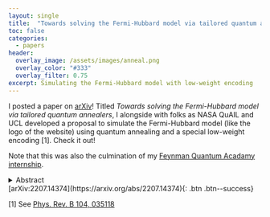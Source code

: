 ```yaml
---
layout: single
title:  "Towards solving the Fermi-Hubbard model via tailored quantum annealers"
toc: false
categories: 
  - papers
header:
  overlay_image: /assets/images/anneal.png
  overlay_color: "#333"
  overlay_filter: 0.75
excerpt: Simulating the Fermi-Hubbard model with low-weight encoding
---
```


I posted a paper on [arXiv](https://arxiv.org/abs/2207.14374)! Titled _Towards solving the Fermi-Hubbard model via tailored quantum annealers_, I alongside with folks as NASA QuAIL and UCL developed a proposal to simulate the Fermi-Hubbard model (like the logo of the website) using quantum annealing and a special low-weight encoding [1]. Check it out!

Note that this was also the culmination of my [Feynman Quantum Acadamy internship](https://riacs.usra.edu/quantum/qacademy).

<details>
  <summary>Abstract
</summary>
  
  <div class="notice--info"><p>
<b>Ryan Levy</b>,  Zoe Gonzalez Izquierdo, Zhihui Wang, Jeffrey Marshall, Joseph Barreto, Louis Fry-Bouriaux, Daniel T. O'Connor, Paul A. Warburton, Nathan Wiebe, Eleanor Rieffel, Filip A. Wudarski <br /><br />
The Fermi-Hubbard model (FHM) on a two dimensional square lattice has long been an important testbed and target for simulating fermionic Hamiltonians on quantum hardware. We present an alternative for quantum simulation of FHMs based on an adiabatic protocol that could be an attractive target for next generations of quantum annealers. Our results rely on a recently introduced low-weight encoding that allows the FHM to be expressed in terms of Pauli operators with locality of at most three. We theoretically and numerically determine promising quantum annealing setups for both interacting 2D spinless and spinful systems, that enable to reach near the ground state solution with high fidelity for systems as big as 6x6 (spinless) and 4x3 (spinful). Moreover, we demonstrate the scaling properties of the minimal gap and analyze robustness of the protocol against control noise. Additionally, we identify and discuss basic experimental requirements to construct near term annealing hardware tailored to simulate these problems. Finally, we perform a detailed resource estimation for the introduced adiabatic protocol, and discuss pros and cons of this approach relative to gate-based approaches for near-term platforms.
</p></div>

</details>
[arXiv:2207.14374](https://arxiv.org/abs/2207.14374){: .btn .btn--success}
 
[1] See [Phys. Rev. B 104, 035118](https://journals.aps.org/prb/abstract/10.1103/PhysRevB.104.035118)

